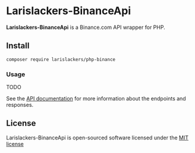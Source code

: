 # Larislackers-BinanceApi

**Larislackers-BinanceApi** is a Binance.com API wrapper for PHP.

## Install

    composer require larislackers/php-binance

### Usage

TODO

See the [API documentation](https://www.binance.com/restapipub.html) for more information about the endpoints and responses.

## License

Larislackers-BinanceApi is open-sourced software licensed under the [MIT license](http://opensource.org/licenses/MIT)
